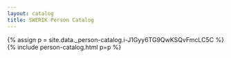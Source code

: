 ```yaml
---
layout: catalog
title: SWERIK Person Catalog
---
```

{% assign p = site.data._person-catalog.i-J1Gyy6TG9QwKSQvFmcLC5C %}
{% include person-catalog.html p=p %}

